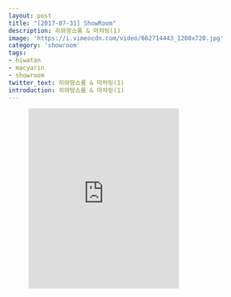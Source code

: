 ```yaml
---
layout: post
title: "[2017-07-31] ShowRoom"
description: 히와땅쇼룸 & 마챠링(1)
image: 'https://i.vimeocdn.com/video/662714443_1280x720.jpg'
category: 'showroom'
tags:
- hiwatan
- macyarin
- showroom
twitter_text: 히와땅쇼룸 & 마챠링(1)
introduction: 히와땅쇼룸 & 마챠링(1)
---
```

<figure class="video_container">
<iframe src="https://player.vimeo.com/video/239676803" height="360" frameborder="0" webkitallowfullscreen mozallowfullscreen allowfullscreen></iframe>
</figure>
